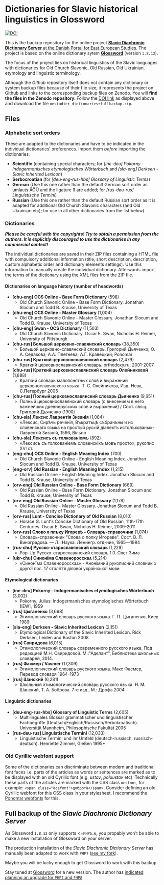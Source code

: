 # Dictionaries for Slavic historical linguistics in Glossword
[![DOI](https://zenodo.org/badge/DOI/10.5281/zenodo.5575248.svg)](https://doi.org/10.5281/zenodo.5575248)

This is the backup repository for the online project [**Slavic Diachronic Dictionary Server** at the Danish Portal for East European Studies](https://ordbog.oesteuropastudier.dk/). The project is based on the online dictionary sytem [**Glossword**](https://github.com/glosswordteam/Glossword) (version `1.8.12`).

The focus of the project lies on historical linguistics of the Slavic languages with dictionaries for Old Church Slavonic, Old Russian, Old Ukrainian, etymology and linguistic terminology.

Although the *Github* repository itself does not contain any dictionary or system backup files because of their file size, it represents the project on Github and links to the corresponding backup files on Zenodo. You will **find the files in the Zenodo repository**. Follow the [DOI link](https://doi.org/10.5281/zenodo.5575248) as displayed above and download the file `oestudier_dictionaries+fullbackup.zip`.

## Files

### Alphabetic sort orders
These are adapted to the dictionaries and have to be indicated in the individual dictionaries' preferences. Import them *before* importing the dictionaries.

- **Scientific** (containing special characters; for *[ine-deu] Pokorny - Indogermanisches etymologisches Wörterbuch* and *[sla-eng] Derksen - Slavic Inherited Lexicon*)
- **Serbocroatian** (for *[deu-eng-rus-hbs] Glossary of Linguistic Terms*)
- **German** (Use this one rather than the default German sort order as umlauts ÄÖÜ and the ligature ß are added; for *[rus-deu-rus] Linguistische Termini*)
- **Russian** (Use this one rather than the default Russian sort order as it is adapted for additional Old Church Slavonic characters (and Old Ukrainian etc); for use in all other dictionaries from the list below)

### Dictionaries

**_Please be careful with the copyrights! Try to obtain a permission from the authors. It is explicitly discouraged to use the dictionaries in any commercial context!_**

The individual dictionaries are saved in their ZIP files containing a HTML file with compulsory additional information (title, short description, description, custom alphabetic order and dictionary elements settings). Use this information to manually create the individual dictionary. Afterwards import the terms of the dictionary using the XML files from the ZIP file.

#### Dictionaries on language history (number of headwords)
- **[chu-eng] OCS Online - Base Form Dictionary** (598)
  - Old Church Slavonic Online - Base Form Dictionary. Jonathan Slocum and Todd B. Krause, University of Texas
- **[chu-eng] OCS Online - Master Glossary** (1,004)
  - Old Church Slavonic Online - Master Glossary. Jonathan Slocum and Todd B. Krause, University of Texas
- **[chu-eng] Swan - OCS Dictionary** (11,503)
  - Old Church Slavonic Dictionary. Oscar E. Swan, Nicholas H. Reimer, University of Pittsburgh
- **[chu-rus] Большой церковно-славянский словарь** (38,350)
  - Большой церковно-славянский словарь. Григорий Дьяченко; О. А. Седакова; А.А. Плетнева; А.Г. Кравецкий; Ponomar
- **[chu-rus] Краткий церковнославянский словарь** (2,479)
  - Краткий церковнославянский словарь. orthodoxy.ru, 2001-2007
- **[chu-rus] Краткий церковнославянский словарь Олейниковой** (1,888)
  - Краткий словарь малопонятных слов и выражений церковнославянского языка. Т. С. Олейникова, Изд. Нева, C.Петербург 2005
- **[chu-rus] Полный церковнославянский словарь Дьяченко** (9,651)
  - Полный церковнославянский словарь (с внесением в него важнейших древнерусских слов и выражений) / Сост. свящ. Григорий Дьяченко (1900)
- **[chu-sla] Лексис Лаврентія Зизанія** (1,084)
  - «Лексис, Сирѣчь реченїя, Въкратъцѣ събранъны и из словенскаго языка на простый рускій діалектъ истолъкованы»-Лаврентій Зизаній, 1596, Вільно
- **[chu-sla] Лексисъ съ толкованіемъ** (892)
  - «Лексисъ съ толкованiемъ словенскіхъ мовъ просто»; рукопис XVI ст.
- **[eng-chu] OCS Online - English Meaning Index** (700)
  - Old Church Slavonic Online - English Meaning Index. Jonathan Slocum and Todd B. Krause, University of Texas
- **[eng-orv] Old Russian - English Meaning Index** (1,215)
  - Old Russian Online - English Meaning Index. Jonathan Slocum and Todd B. Krause, University of Texas
- **[orv-eng] Old Russian Online - Base Form Dictionary** (669)
  - Old Russian Online - Base Form Dictionary. Jonathan Slocum and Todd B. Krause, University of Texas
- **[orv-eng] Old Russian Online - Master Glossary** (1,178)
  - Old Russian Online - Master Glossary. Jonathan Slocum and Todd B. Krause, University of Texas
- **[orv-rus] Lunt - Concise Dictionary of Old Russian** (8,010)
  - Horace G. Lunt's Concise Dictionary of Old Russian, 11th-17th Centuries. Oscar E. Swan, Nicholas H. Reimer, 2009-2011
- **[orv-rus] Слово о плъку Игорєвѣ - Словарь-справочник** (1,074)
  - Словарь-справочник "Слова о полку Игореве". Сост. В. Л. Виноградова. — Л.: Наука. Ленингр. отд-ние, 1965—1984
- **[rus-chu] Русско-старославянский словарь** (1,229)
  - Pop-Up Русско-старославянский словарь 1.0. Олег Зима
- **[ukr-chu] Синонїма Славеноросскаѧ** (5,214)
  - «Синонїма Славеноросскаѧ» - Анонімний рукописний словник з другої пол. 17 століття ділової української мови

#### Etymological dictionaries

- **[ine-deu] Pokorny - Indogermanisches etymologisches Wörterbuch** (3,002)
  - Pokorny, Julius: Indogermanisches etymologisches Wörterbuch [IEW], 1959
- **[rus] Цыганенко** (3,698)
  - Этимологический словарь русского языка. Г. П. Цыганенко, Киев 1989
- **[sla-eng] Derksen - Slavic Inherited Lexicon** (2,151)
  - Etymological Dictionary of the Slavic Inherited Lexicon. Rick Derksen, Leiden and Boston 2008
- **[rus] Свиридова** (6,015)
  - Этимологический словарь современного русского языка. Под редакцией М.Н. Свиридовой. М.:"Аделант", Библиотека школьных словарей, 2014.
- **[rus] Фасмер / Vasmer** (17,309)
  - Этимологический словарь русского языка. Макс Фасмер, Перевод словаря 1964-1973
- **[rus] Шанский** (6,281)
  - Школьный этимологический словарь русского языка. Н. М. Шанский, Т. А. Боброва. 7-е изд., М.: Дрофа 2004

#### Linguistic dictionaries

- **[deu-eng-rus-hbs] Glossary of Linguistic Terms** (2,605)
  - Multilinguales Glossar grammatischer und linguistischer Fachbegriffe (Deutsch/Englisch/Russisch/Serbokroatisch). Universität Mannheim, Philosophische Fakultät 2005
- **[rus-deu-rus] Linguistische Termini** (12,033)
  - Linguistische Termini und ihr Umfeld (deutsch-russisch, russisch-deutsch). Henriette Zimmer, Gießen 1995*

### Old Cyrillic webfont support
Some of the dictionaries can discriminate between modern and traditional font faces i.e. parts of the articles as words or sentences are marked as to be displayed with an old Cyrillic font (e.g. *ustav*, *poluustav* etc). Technically these parts of the articles are marked with the CSS class `ocsfont`, for example:
`<span class="ocsfont">доброта̀</span>`.
Consider defining an old Cyrillic webfont for this CSS class in your stylesheet. I recommend the [Ponomar webfonts](https://sci.ponomar.net/tools.html#web-fonts) for this.

## Full backup of the *Slavic Diachronic Dictionary Server*
As Glossword `1.8.12` only supports <=`PHP5.6`, you propably won't be able to make a new installation of Glossword on your server.

The production installation of the *Slavic Diachronic Dictionary Server* has manually been adapted to work with `PHP7` ([see my fork](https://github.com/pod-o-mart/Glossword)).

Maybe you will be lucky enough to get Glossword to work with this backup.

Stay tuned at [Glossword](https://github.com/glosswordteam/Glossword) for a new version. The author has [indicated planning an upgrade for `PHP7` and `PHP8`](https://github.com/glosswordteam/Glossword/issues/10).
